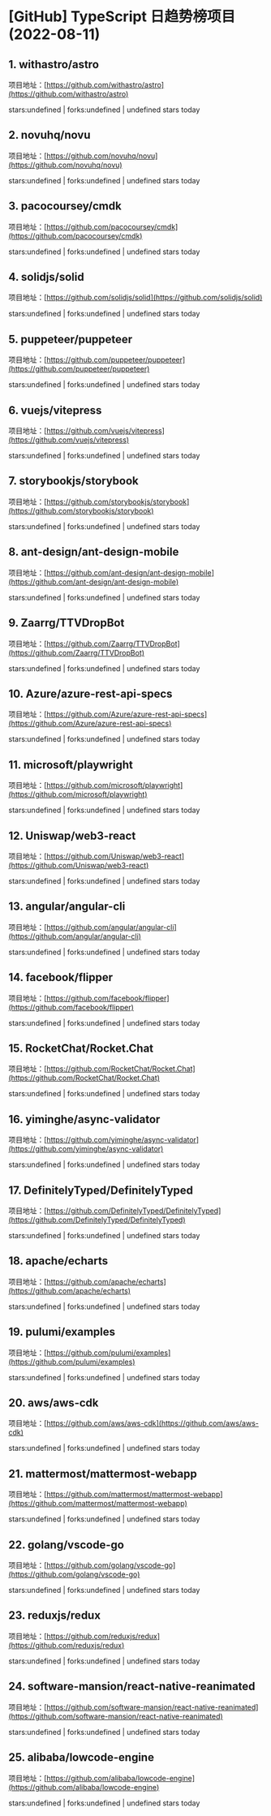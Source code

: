 # [GitHub] TypeScript 日趋势榜项目(2022-08-11)

## 1. withastro/astro 

项目地址：[https://github.com/withastro/astro](https://github.com/withastro/astro)

stars:undefined | forks:undefined | undefined stars today 



## 2. novuhq/novu 

项目地址：[https://github.com/novuhq/novu](https://github.com/novuhq/novu)

stars:undefined | forks:undefined | undefined stars today 



## 3. pacocoursey/cmdk 

项目地址：[https://github.com/pacocoursey/cmdk](https://github.com/pacocoursey/cmdk)

stars:undefined | forks:undefined | undefined stars today 



## 4. solidjs/solid 

项目地址：[https://github.com/solidjs/solid](https://github.com/solidjs/solid)

stars:undefined | forks:undefined | undefined stars today 



## 5. puppeteer/puppeteer 

项目地址：[https://github.com/puppeteer/puppeteer](https://github.com/puppeteer/puppeteer)

stars:undefined | forks:undefined | undefined stars today 



## 6. vuejs/vitepress 

项目地址：[https://github.com/vuejs/vitepress](https://github.com/vuejs/vitepress)

stars:undefined | forks:undefined | undefined stars today 



## 7. storybookjs/storybook 

项目地址：[https://github.com/storybookjs/storybook](https://github.com/storybookjs/storybook)

stars:undefined | forks:undefined | undefined stars today 



## 8. ant-design/ant-design-mobile 

项目地址：[https://github.com/ant-design/ant-design-mobile](https://github.com/ant-design/ant-design-mobile)

stars:undefined | forks:undefined | undefined stars today 



## 9. Zaarrg/TTVDropBot 

项目地址：[https://github.com/Zaarrg/TTVDropBot](https://github.com/Zaarrg/TTVDropBot)

stars:undefined | forks:undefined | undefined stars today 



## 10. Azure/azure-rest-api-specs 

项目地址：[https://github.com/Azure/azure-rest-api-specs](https://github.com/Azure/azure-rest-api-specs)

stars:undefined | forks:undefined | undefined stars today 



## 11. microsoft/playwright 

项目地址：[https://github.com/microsoft/playwright](https://github.com/microsoft/playwright)

stars:undefined | forks:undefined | undefined stars today 



## 12. Uniswap/web3-react 

项目地址：[https://github.com/Uniswap/web3-react](https://github.com/Uniswap/web3-react)

stars:undefined | forks:undefined | undefined stars today 



## 13. angular/angular-cli 

项目地址：[https://github.com/angular/angular-cli](https://github.com/angular/angular-cli)

stars:undefined | forks:undefined | undefined stars today 



## 14. facebook/flipper 

项目地址：[https://github.com/facebook/flipper](https://github.com/facebook/flipper)

stars:undefined | forks:undefined | undefined stars today 



## 15. RocketChat/Rocket.Chat 

项目地址：[https://github.com/RocketChat/Rocket.Chat](https://github.com/RocketChat/Rocket.Chat)

stars:undefined | forks:undefined | undefined stars today 



## 16. yiminghe/async-validator 

项目地址：[https://github.com/yiminghe/async-validator](https://github.com/yiminghe/async-validator)

stars:undefined | forks:undefined | undefined stars today 



## 17. DefinitelyTyped/DefinitelyTyped 

项目地址：[https://github.com/DefinitelyTyped/DefinitelyTyped](https://github.com/DefinitelyTyped/DefinitelyTyped)

stars:undefined | forks:undefined | undefined stars today 



## 18. apache/echarts 

项目地址：[https://github.com/apache/echarts](https://github.com/apache/echarts)

stars:undefined | forks:undefined | undefined stars today 



## 19. pulumi/examples 

项目地址：[https://github.com/pulumi/examples](https://github.com/pulumi/examples)

stars:undefined | forks:undefined | undefined stars today 



## 20. aws/aws-cdk 

项目地址：[https://github.com/aws/aws-cdk](https://github.com/aws/aws-cdk)

stars:undefined | forks:undefined | undefined stars today 



## 21. mattermost/mattermost-webapp 

项目地址：[https://github.com/mattermost/mattermost-webapp](https://github.com/mattermost/mattermost-webapp)

stars:undefined | forks:undefined | undefined stars today 



## 22. golang/vscode-go 

项目地址：[https://github.com/golang/vscode-go](https://github.com/golang/vscode-go)

stars:undefined | forks:undefined | undefined stars today 



## 23. reduxjs/redux 

项目地址：[https://github.com/reduxjs/redux](https://github.com/reduxjs/redux)

stars:undefined | forks:undefined | undefined stars today 



## 24. software-mansion/react-native-reanimated 

项目地址：[https://github.com/software-mansion/react-native-reanimated](https://github.com/software-mansion/react-native-reanimated)

stars:undefined | forks:undefined | undefined stars today 



## 25. alibaba/lowcode-engine 

项目地址：[https://github.com/alibaba/lowcode-engine](https://github.com/alibaba/lowcode-engine)

stars:undefined | forks:undefined | undefined stars today 



